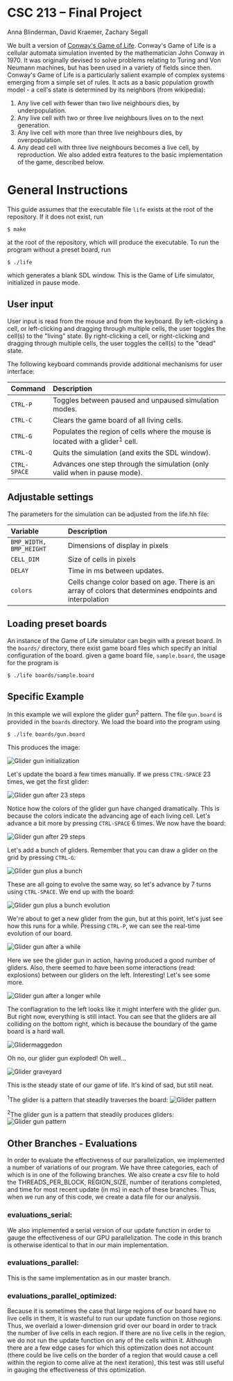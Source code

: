 # CSC 213 &ndash; Final Project

Anna Blinderman, David Kraemer, Zachary Segall

We built a version of [Conway's Game of Life](https://en.wikipedia.org/wiki/Conway's_Game_of_Life). 
Conway's Game of Life is a cellular automata simulation invented by
the mathematician John Conway in 1970. It was originally devised to
solve problems relating to Turing and Von Neumann machines, 
but has been used in a variety of fields since then. 
Conway's Game of Life is a particularly salient example of complex systems
emerging from a simple set of rules. 
It acts as a basic population growth model - a cell's state is determined by its neighbors
(from wikipedia):
1. Any live cell with fewer than two live neighbours dies, by underpopulation.
2. Any live cell with two or three live neighbours lives on to the next generation.
3. Any live cell with more than three live neighbours dies, by overpopulation.
4. Any dead cell with three live neighbours becomes a live cell, by reproduction.
We also added extra features to the basic implementation of the game, described below.
 
# General Instructions 

This guide assumes that the executable file `life` exists at the root of the
repository. If it does not exist, run
```
$ make
```
at the root of the repository, which will produce the executable. To run the
program without a preset board, run
```
$ ./life
```
which generates a blank SDL window. This is the Game of Life simulator,
initialized in pause mode. 

## User input

User input is read from the mouse and from the keyboard. By left-clicking a
cell, or left-clicking and dragging through multiple cells, the user toggles
the cell(s) to the "living" state. By right-clicking a cell, or right-clicking
and dragging through multiple cells, the user toggles the cell(s) to the "dead"
state.

The following keyboard commands provide additional mechanisms for user
interface:

| Command | Description |
|:--------|:------------|
| `CTRL-P` | Toggles between paused and unpaused simulation modes. |
| `CTRL-C` | Clears the game board of all living cells. |
| `CTRL-G` | Populates the region of cells where the mouse is located with a glider<sup>1</sup> cell. |
| `CTRL-Q` | Quits the simulation (and exits the SDL window). |
| `CTRL-SPACE` | Advances one step through the simulation (only valid when in pause mode). |

## Adjustable settings

The parameters for the simulation can be adjusted from the life.hh file:

| Variable | Description |
|:--------|:------------|
| `BMP_WIDTH, BMP_HEIGHT` | Dimensions of display in pixels |
| `CELL_DIM` | Size of cells in pixels |
| `DELAY` | Time in ms between updates. |
| `colors` | Cells change color based on age. There is an array of colors that determines endpoints and interpolation |

## Loading preset boards

An instance of the Game of Life simulator can begin with a preset board. In the
`boards/` directory, there exist game board files which specify an initial
configuration of the board. given a game board file, `sample.board`, the usage 
for the program is
```
$ ./life boards/sample.board
```

## Specific Example 

In this example we will explore the glider gun<sup>2</sup> pattern. The file
`gun.board` is provided in the `boards` directory. We load the board into the
program using
```
$ ./life boards/gun.board
```
This produces the image:

![Glider gun initialization](images/glider-gun-00.png)

Let's update the board a few times manually. If we press `CTRL-SPACE` 23 times,
we get the first glider:

![Glider gun after 23 steps](images/glider-gun-01.png)

Notice how the colors of the glider gun have changed dramatically. This is
because the colors indicate the advancing age of each living cell. Let's
advance a bit more by pressing `CTRL-SPACE` 6 times. We now have the board:

![Glider gun after 29 steps](images/glider-gun-02.png)

Let's add a bunch of gliders. Remember that you can draw a glider on the grid
by pressing `CTRL-G`:

![Glider gun plus a bunch](images/glider-gun-03.png)

These are all going to evolve the same way, so let's advance by 7 turns using
`CTRL-SPACE`. We end up with the board:

![Glider gun plus a bunch evolution](images/glider-gun-04.png)

We're about to get a new glider from the gun, but at this point, let's just see
how this runs for a while. Pressing `CTRL-P`, we can see the real-time
evolution of our board.

![Glider gun after a while](images/glider-gun-05.png)

Here we see the glider gun in action, having produced a good number of gliders.
Also, there seemed to have been some interactions (read: explosions) between
our gliders on the left. Interesting! Let's see some more.

![Glider gun after a longer while](images/glider-gun-06.png)

The conflagration to the left looks like it might interfere with the glider
gun.  But right now, everything is still intact. You can see that the gliders
are all colliding on the bottom right, which is because the boundary of the
game board is a hard wall.

![Glidermaggedon](images/glider-gun-07.png)

Oh no, our glider gun exploded! Oh well...

![Glider graveyard](images/glider-gun-08.png)

This is the steady state of our game of life. It's kind of sad, but still neat.


<sup>1</sup>The glider is a pattern that steadily traverses the board: 
![Glider pattern](https://upload.wikimedia.org/wikipedia/commons/f/f2/Game_of_life_animated_glider.gif)

<sup>2</sup>The glider gun is a pattern that steadily produces gliders:
![Glider gun
pattern](https://upload.wikimedia.org/wikipedia/commons/e/e5/Gospers_glider_gun.gif)

## Other Branches - Evaluations

In order to evaluate the effectiveness of our parallelization, we implemented a number of variations of our program. We have three categories, each of which is in one of the following branches. We also create a csv file to hold the THREADS_PER_BLOCK, REGION_SIZE, number of iterations completed, and time for most recent update (in ms) in each of these branches. Thus, when we run any of this code, we create a data file for our analysis. 

### evaluations_serial: 

We also implemented a serial version of our update function in order to gauge the effectiveness of our GPU parallelization. The code in this branch is otherwise identical to that in our main implementation. 


### evaluations_parallel: 

This is the same implementation as in our master branch.


### evaluations_parallel_optimized: 

Because it is sometimes the case that large regions of our board have no live cells in them, it is wasteful to run our update function on those regions. Thus, we overlaid a lower-dimension grid over our board in order to track the number of live cells in each region. If there are no live cells in the region, we do not run the update function on any of the cells within it. Although there are a few edge cases for which this optimization does not account (there could be live cells on the border of a region that would cause a cell within the region to come alive at the next iteration), this test was still useful in gauging the effectiveness of this optimization.





